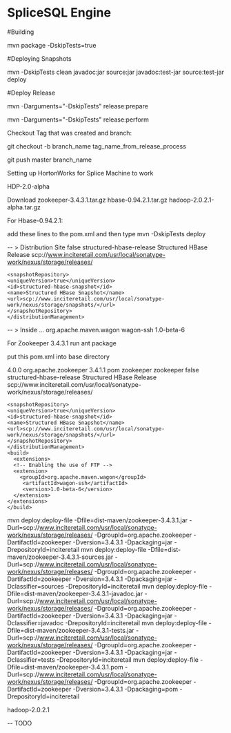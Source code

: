 SpliceSQL Engine
===

#Building 

mvn package -DskipTests=true 


#Deploying Snapshots

mvn -DskipTests clean javadoc:jar source:jar javadoc:test-jar source:test-jar deploy

#Deploy Release

 mvn -Darguments="-DskipTests" release:prepare
 
 mvn -Darguments="-DskipTests" release:perform

 Checkout Tag that was created and branch:

 git checkout -b branch_name tag_name_from_release_process

 git push master branch_name
 
 
Setting up HortonWorks for Splice Machine to work 

HDP-2.0-alpha

Download 
zookeeper-3.4.3.1.tar.gz
hbase-0.94.2.1.tar.gz
hadoop-2.0.2.1-alpha.tar.gz

For Hbase-0.94.2.1:

add these lines to the pom.xml and then type mvn -DskipTests deploy

-- > Distribution Site 
		<distributionManagement>
	<repository>
	<uniqueVersion>false</uniqueVersion>
	<id>structured-hbase-release</id>
	<name>Structured HBase Release</name>
	<url>scp://www.inciteretail.com/usr/local/sonatype-work/nexus/storage/releases/</url>
	</repository>
	
	<snapshotRepository>
	<uniqueVersion>true</uniqueVersion>
	<id>structured-hbase-snapshot</id>
	<name>Structured HBase Snapshot</name>
	<url>scp://www.inciteretail.com/usr/local/sonatype-work/nexus/storage/snapshots/</url>
	</snapshotRepository>
	</distributionManagement>

-- > Inside <build>...
	  <extensions>
      <!-- Enabling the use of FTP -->
      <extension>
        <groupId>org.apache.maven.wagon</groupId>
         <artifactId>wagon-ssh</artifactId>
         <version>1.0-beta-6</version>
      </extension>
    </extensions>
    
For Zookeeper 3.4.3.1
run ant package

put this pom.xml into base directory 

<project xmlns="http://maven.apache.org/POM/4.0.0" xmlns:xsi="http://www.w3.org/2001/XMLSchema-instance" xsi:schemaLocation="http://maven.apache.org/POM/4.0.0 http://maven.apache.org/xsd/maven-4.0.0.xsd">
	<modelVersion>4.0.0</modelVersion>
	<groupId>org.apache.zookeeper</groupId>
	<version>3.4.1.1</version>
	<packaging>pom</packaging>
	<artifactId>zookeeper</artifactId>
	<name>zookeeper</name>
			<distributionManagement>
	<repository>
	<uniqueVersion>false</uniqueVersion>
	<id>structured-hbase-release</id>
	<name>Structured HBase Release</name>
	<url>scp://www.inciteretail.com/usr/local/sonatype-work/nexus/storage/releases/</url>
	</repository>
	
	<snapshotRepository>
	<uniqueVersion>true</uniqueVersion>
	<id>structured-hbase-snapshot</id>
	<name>Structured HBase Snapshot</name>
	<url>scp://www.inciteretail.com/usr/local/sonatype-work/nexus/storage/snapshots/</url>
	</snapshotRepository>
	</distributionManagement>
	<build>
	  <extensions>
      <!-- Enabling the use of FTP -->
      <extension>
        <groupId>org.apache.maven.wagon</groupId>
         <artifactId>wagon-ssh</artifactId>
         <version>1.0-beta-6</version>
      </extension>
    </extensions>
	</build>

						
</project>

mvn deploy:deploy-file -Dfile=dist-maven/zookeeper-3.4.3.1.jar -Durl=scp://www.inciteretail.com/usr/local/sonatype-work/nexus/storage/releases/ -DgroupId=org.apache.zookeeper -DartifactId=zookeeper -Dversion=3.4.3.1 -Dpackaging=jar -DrepositoryId=inciteretail
mvn deploy:deploy-file -Dfile=dist-maven/zookeeper-3.4.3.1-sources.jar -Durl=scp://www.inciteretail.com/usr/local/sonatype-work/nexus/storage/releases/ -DgroupId=org.apache.zookeeper -DartifactId=zookeeper -Dversion=3.4.3.1 -Dpackaging=jar -Dclassifier=sources -DrepositoryId=inciteretail
mvn deploy:deploy-file -Dfile=dist-maven/zookeeper-3.4.3.1-javadoc.jar -Durl=scp://www.inciteretail.com/usr/local/sonatype-work/nexus/storage/releases/ -DgroupId=org.apache.zookeeper -DartifactId=zookeeper -Dversion=3.4.3.1 -Dpackaging=jar -Dclassifier=javadoc -DrepositoryId=inciteretail
mvn deploy:deploy-file -Dfile=dist-maven/zookeeper-3.4.3.1-tests.jar -Durl=scp://www.inciteretail.com/usr/local/sonatype-work/nexus/storage/releases/ -DgroupId=org.apache.zookeeper -DartifactId=zookeeper -Dversion=3.4.3.1 -Dpackaging=jar -Dclassifier=tests -DrepositoryId=inciteretail
mvn deploy:deploy-file -Dfile=dist-maven/zookeeper-3.4.3.1.pom -Durl=scp://www.inciteretail.com/usr/local/sonatype-work/nexus/storage/releases/ -DgroupId=org.apache.zookeeper -DartifactId=zookeeper -Dversion=3.4.3.1 -Dpackaging=pom -DrepositoryId=inciteretail

hadoop-2.0.2.1

-- TODO



